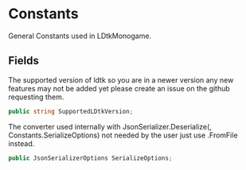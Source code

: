 # Constants

General Constants used in LDtkMonogame.

## Fields

The supported version of ldtk so you are in a newer version any new features may not be added yet please create an issue on the github requesting them.

```csharp
public string SupportedLDtkVersion;
```

The converter used internally with JsonSerializer.Deserialize(, Constants.SerializeOptions) not needed by the user just use .FromFile instead.

```csharp
public JsonSerializerOptions SerializeOptions;
```


